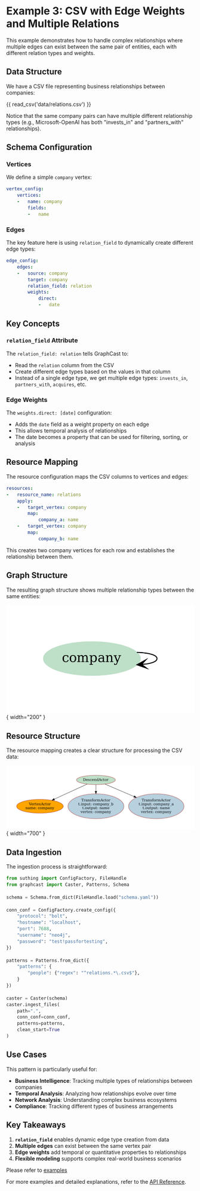 # Example 3: CSV with Edge Weights and Multiple Relations

This example demonstrates how to handle complex relationships where multiple edges can exist between the same pair of entities, each with different relation types and weights.

## Data Structure

We have a CSV file representing business relationships between companies:


{{ read_csv('data/relations.csv') }}

Notice that the same company pairs can have multiple different relationship types (e.g., Microsoft-OpenAI has both "invests_in" and "partners_with" relationships).

## Schema Configuration

### Vertices
We define a simple `company` vertex:

```yaml
vertex_config:
    vertices:
    -   name: company
        fields:
        -   name
```

### Edges
The key feature here is using `relation_field` to dynamically create different edge types:

```yaml
edge_config:
    edges:
    -   source: company
        target: company
        relation_field: relation
        weights:
            direct:
            -   date
```

## Key Concepts

### `relation_field` Attribute
The `relation_field: relation` tells GraphCast to:

- Read the `relation` column from the CSV
- Create different edge types based on the values in that column
- Instead of a single edge type, we get multiple edge types: `invests_in`, `partners_with`, `acquires`, etc.

### Edge Weights
The `weights.direct: [date]` configuration:

- Adds the `date` field as a weight property on each edge
- This allows temporal analysis of relationships
- The date becomes a property that can be used for filtering, sorting, or analysis

## Resource Mapping

The resource configuration maps the CSV columns to vertices and edges:

```yaml
resources:
-   resource_name: relations
    apply:
    -   target_vertex: company
        map:
            company_a: name
    -   target_vertex: company
        map:
            company_b: name
```

This creates two company vertices for each row and establishes the relationship between them.

## Graph Structure

The resulting graph structure shows multiple relationship types between the same entities:

![Company Relationships](../assets/3-ingest-csv-edge-weights/figs/companies_vc2vc.png){ width="200" }

## Resource Structure

The resource mapping creates a clear structure for processing the CSV data:

![Resource Relations](../assets/3-ingest-csv-edge-weights/figs/companies.resource-relations.png){ width="700" }

## Data Ingestion

The ingestion process is straightforward:

```python
from suthing import ConfigFactory, FileHandle
from graphcast import Caster, Patterns, Schema

schema = Schema.from_dict(FileHandle.load("schema.yaml"))

conn_conf = ConfigFactory.create_config({
    "protocol": "bolt",
    "hostname": "localhost",
    "port": 7688,
    "username": "neo4j",
    "password": "test!passfortesting",
})

patterns = Patterns.from_dict({
    "patterns": {
        "people": {"regex": "^relations.*\.csv$"},
    }
})

caster = Caster(schema)
caster.ingest_files(
    path=".",
    conn_conf=conn_conf,
    patterns=patterns,
    clean_start=True
)
```

## Use Cases

This pattern is particularly useful for:
 
- **Business Intelligence**: Tracking multiple types of relationships between companies
- **Temporal Analysis**: Analyzing how relationships evolve over time
- **Network Analysis**: Understanding complex business ecosystems
- **Compliance**: Tracking different types of business arrangements

## Key Takeaways

1. **`relation_field`** enables dynamic edge type creation from data
2. **Multiple edges** can exist between the same vertex pair
3. **Edge weights** add temporal or quantitative properties to relationships
4. **Flexible modeling** supports complex real-world business scenarios

Please refer to [examples](https://github.com/growgraph/graphcast/tree/main/examples/3-ingest-csv-edge-weights)

For more examples and detailed explanations, refer to the [API Reference](../reference/index.md).
